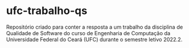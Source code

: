 # ufc-trabalho-qs
Repositório criado para conter a resposta a um trabalho da disciplina de Qualidade de Software do curso de Engenharia de Computação da Universidade Federal do Ceará (UFC) durante o semestre letivo 2022.2.
